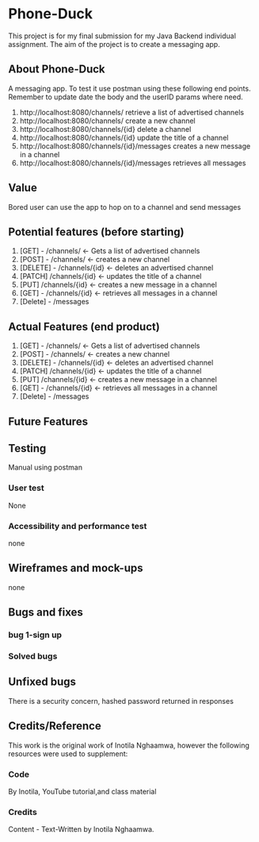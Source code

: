 # Phone-Duck

This project is for my final submission for my Java Backend individual assignment. The aim of the project is to create a messaging app.

## About Phone-Duck
A messaging app. To test it use postman using these following end points. Remember to update date the body and the userID params where need.
1. http://localhost:8080/channels/ retrieve a list of advertised channels
2. http://localhost:8080/channels/ create a new channel
3. http://localhost:8080/channels/{id} delete a channel
4. http://localhost:8080/channels/{id} update the title of a channel
5. http://localhost:8080/channels/{id}/messages creates a new message in a channel
6. http://localhost:8080/channels/{id}/messages  retrieves all messages

## Value
Bored user can use the app to hop on to a channel and send messages

## Potential features (before starting)

1. [GET] - /channels/ ← Gets a list of advertised channels
2. [POST] - /channels/ ← creates a new channel 
3. [DELETE] - /channels/{id} ← deletes an advertised channel
4. [PATCH] /channels/{id} ← updates the title of a channel
5. [PUT] /channels/{id} ← creates a new message in a channel
6. [GET] - /channels/{id} ← retrieves all messages in a channel
7. [Delete] - /messages

## Actual Features (end product)
1. [GET] - /channels/ ← Gets a list of advertised channels
2. [POST] - /channels/ ← creates a new channel
3. [DELETE] - /channels/{id} ← deletes an advertised channel
4. [PATCH] /channels/{id} ← updates the title of a channel
5. [PUT] /channels/{id} ← creates a new message in a channel
6. [GET] - /channels/{id} ← retrieves all messages in a channel
7. [Delete] - /messages

## Future Features


## Testing
Manual using postman

### User test

None

### Accessibility and performance test
none

## Wireframes and mock-ups
none


## Bugs and fixes

### bug 1-sign up


### Solved bugs


## Unfixed bugs

There is a security concern, hashed password returned in responses

## Credits/Reference
This work is the original work of Inotila Nghaamwa, however the following resources were used to supplement:

### Code
By Inotila, YouTube tutorial,and class material

### Credits

Content -
Text-Written by Inotila Nghaamwa.
